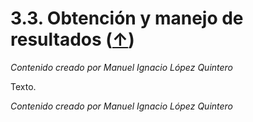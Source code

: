 # 3.3. Obtención y manejo de resultados ([↑](README.md))

_Contenido creado por Manuel Ignacio López Quintero_

Texto.

_Contenido creado por Manuel Ignacio López Quintero_
